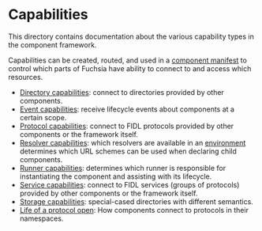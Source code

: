 # Capabilities

This directory contains documentation about the various capability types in the
component framework.

Capabilities can be created, routed, and used in a [component
manifest](../component_manifests.md) to control which parts of Fuchsia have
ability to connect to and access which resources.

- [Directory capabilities](directory.md): connect to directories provided by
  other components.
- [Event capabilities](event.md): receive lifecycle events about components at
  a certain scope.
- [Protocol capabilities](protocol.md): connect to FIDL protocols provided by
  other components or the framework itself.
- [Resolver capabilities](resolvers.md): which resolvers are available in an
  [environment](../environments.md) determines which URL schemes can be used
  when declaring child components.
- [Runner capabilities](runners.md): determines which runner is responsible
  for instantiating the component and assisting with its lifecycle.
- [Service capabilities](service.md): connect to FIDL services (groups of
  protocols) provided by other components or the framework itself.
- [Storage capabilities](storage.md): special-cased directories with different
  semantics.
- [Life of a protocol open](life_of_a_protocol_open.md): How
  components connect to protocols in their namespaces.
